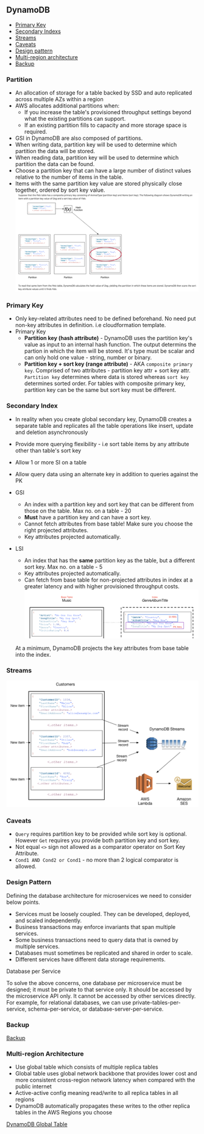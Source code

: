 ## DynamoDB

- [Primary Key](#primary-key)
- [Secondary Indexs](#secondary-index)
- [Streams](#streams)
- [Caveats](#caveats)
- [Design pattern](#design-pattern)
- [Multi-region architecture](#multi-region-architecture)
- [Backup](#backup)

### Partition

- An allocation of storage for a table backed by SSD and auto replicated across multiple AZs within a region
- AWS allocates additional partitions when:
  - If you increase the table's provisioned throughput settings beyond what the existing partitions can support.
  - If an existing partition fills to capacity and more storage space is required.
- GSI in DynamoDB are also composed of partitions.
- When writing data, partition key will be used to determine which partition the data will be stored.
- When reading data, partition key will be used to determine which partition the data can be found.
- Choose a partition key that can have a large number of distinct values relative to the number of items in the table.
- Items with the same partition key value are stored physically close together, ordered by sort key value.
  ![xxx](./dynamoDB-partition-data-distribution.png)

### Primary Key

- Only key-related attributes need to be defined beforehand. No need put non-key attributes in definition. i.e cloudformation template.
- Primary Key
  - **Partition key (hash attribute)** - DynamoDB uses the partition key's value as input to an internal hash function.
    The output determins the partion in which the item will be stored. It's type must be scalar and can only hold one value - string, number or binary.
  - **Partition key + sort key (range attribute)** - AKA `composite primary key`. Comprised of two attributes - partition key attr + sort key attr.
    `Partition key` determines where data is stored whereas `sort key` determines sorted order.
    For tables with composite primary key, partition key can be the same but sort key must be different.

### Secondary Index

- In reality when you create global secondary key, DynamoDB creates a separate table and replicates all the table operations like insert, update and deletion asynchronously
- Provide more querying flexibility - i.e sort table items by any attribute other than table's sort key
- Allow 1 or more SI on a table
- Allow query data using an alternate key in addition to queries against the PK
- GSI
  - An index with a partition key and sort key that can be different from those on the table. Max no. on a table - 20
  - **Must** have a partition key and can have a sort key.
  - Cannot fetch attributes from base table! Make sure you choose the right projected attributes.
  - Key attributes projected automatically.
- LSI
  - An index that has the **same** partition key as the table, but a different sort key. Max no. on a table - 5
  - Key attributes projected automatically.
  - Can fetch from base table for non-projected attributes in index at a greater latency and with higher provisioned throughput costs.
    ![XX](./dynamoDB-2nd-index.png)

  At a minimum, DynamoDB projects the key attributes from base table into the index.

### Streams

![XX](./dynamoDB-streams.png)

### Caveats

- `Query` requires partition key to be provided while sort key is optional. However `Get` requires you provide both partition key and sort key.
- Not equal `<>` sign not allowed as a comparator operator on Sort Key Attribute.
- `Cond1 AND Cond2 or Cond1` - no more than 2 logical comparator is allowed.

### Design Pattern

Defining the database architecture for microservices we need to consider below points.

- Services must be loosely coupled. They can be developed, deployed, and scaled independently.
- Business transactions may enforce invariants that span multiple services.
- Some business transactions need to query data that is owned by multiple services.
- Databases must sometimes be replicated and shared in order to scale.
- Different services have different data storage requirements.

Database per Service

To solve the above concerns, one database per microservice must be designed; it must be private to that service only. It should be accessed by the microservice API only. It cannot be accessed by other services directly. For example, for relational databases, we can use private-tables-per-service, schema-per-service, or database-server-per-service.

### Backup

[Backup](https://serverless-stack.com/chapters/backups-in-dynamodb.html)

### Multi-region Architecture

- Use global table which consists of multiple replica tables
- Global table uses global network backbone that provides lower cost and more consistent cross-region network latency when compared with the public internet
- Active-active config meaning read/write to all replica tables in all regions
- DynamoDB automatically propagates these writes to the other replica tables in the AWS Regions you choose

[DynamoDB Global Table](https://aws.amazon.com/blogs/database/how-to-use-amazon-dynamodb-global-tables-to-power-multiregion-architectures/)
